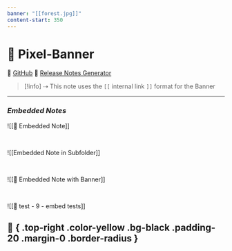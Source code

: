 ```yaml
---
banner: "[[forest.jpg]]"
content-start: 350
---
```

# 🚩 Pixel-Banner 
🐙 [GitHub](https://github.com/jparkerweb/pixel-banner)
📝 [Release Notes Generator](https://jparkerweb.github.io/release-notes/)


> [!info] ⇢ This note uses the `[[` internal link `]]` format for the Banner

---
### *Embedded Notes*

![[📃 Embedded Note]]

<br>

![[Embedded Note in Subfolder]]

<br>

![[📜 Embedded Note with Banner]]

<br>

![[🧪 test - 9 - embed tests]]

## 🎈 { .top-right .color-yellow .bg-black .padding-20 .margin-0 .border-radius }